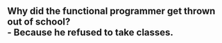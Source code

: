 ## Why did the functional programmer get thrown out of school?</br>- Because he refused to take classes.